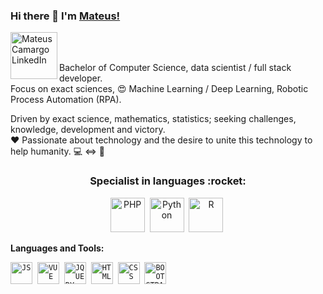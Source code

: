 ### Hi there 👋 I'm [Mateus!](https://github.com/JoseMateusCamargo) 
<a href="https://www.linkedin.com/in/jmateuscamargo/">
  <img align="left" alt="Mateus Camargo LinkedIn" width="75px" src="https://i.ibb.co/2d09ZdH/linkedin-logo-full.png" />
</a>
<br/>

<br/>Bachelor of Computer Science, data scientist / full stack developer. 
<br/>Focus on exact sciences, :heart_eyes: Machine Learning / Deep Learning, Robotic Process Automation (RPA). 

Driven by exact science, mathematics, statistics; seeking challenges, knowledge, development and victory. 
<br/>:heart: Passionate about technology and the desire to unite this technology to help humanity. :computer: <=> :dna:

<h3 align="center">Specialist in languages :rocket:</h3>
<p align="center">
<img src="https://i.ibb.co/X75fk3k/php-logo.png" height="55" alt="PHP">&nbsp
<img src="https://i.ibb.co/6W6CP9R/python-logo.png" height="55" alt="Python">&nbsp
<img src="https://i.ibb.co/0fKZ8bM/r-logo.png" height="55" alt="R">&nbsp
</p>

**Languages and Tools:** 
<p align="left">
<code><img height="35" src="https://i.ibb.co/x6JPDvR/javascript-logo.png" alt="JS"></code>&nbsp
<code><img height="35" src="https://i.ibb.co/8KKFmZv/vue-logo.png" alt="VUE"></code>&nbsp
<code><img height="35" src="https://i.ibb.co/dPXjz20/jquery-logo.gif" alt="JQUERY"></code>&nbsp
<code><img height="35" src="https://i.ibb.co/xJd0FFC/html5-logo.png" alt="HTML"></code>&nbsp
<code><img height="35" src="https://i.ibb.co/Y7QCDJv/css3-logo.png" alt="CSS"></code>&nbsp
<code><img height="35" src="https://i.ibb.co/TM815fs/bootstrap-logo.png" alt="BOOTSTRAP"></code>&nbsp
</p>

<a href="https://github.com/JoseMateusCamargo">
 
</a>

<!--
![Mateus's github stats](https://github-readme-stats.vercel.app/api?username=JoseMateusCamargo&show_icons=true&hide_border=true)
-->


<!--
**JoseMateusCamargo/JoseMateusCamargo** is a ✨ _special_ ✨ repository because its `README.md` (this file) appears on your GitHub profile.

Here are some ideas to get you started:

- 🔭 I’m currently working on ...
- 🌱 I’m currently learning ...
- 👯 I’m looking to collaborate on ...
- 🤔 I’m looking for help with ...
- 💬 Ask me about ...
- 📫 How to reach me: ...
- 😄 Pronouns: ...
- ⚡ Fun fact: ...
-->
